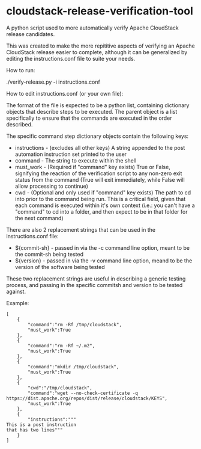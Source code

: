 cloudstack-release-verification-tool
====================================

A python script used to more automatically verify Apache CloudStack release candidates.

This was created to make the more repititive aspects of verifying an Apache CloudStack release easier to complete, although it can be generalized by editing the instructions.conf file to suite your needs.

How to run:

./verify-release.py -i instructions.conf

How to edit instructions.conf (or your own file):

The format of the file is expected to be a python list, containing dictionary objects that describe steps to be executed.  The parent object is a list specifically to ensure that the commands are executed in the order described.

The specific command step dictionary objects contain the following keys:

* instructions - (excludes all other keys) A string appended to the post automation instruction set printed to the user
* command - The string to execute within the shell
* must_work - (Required if "command" key exists) True or False, signifying the reaction of the verification script to any non-zero exit status from the command (True will exit immediately, while False will allow processing to continue)
* cwd - (Optional and only used if "command" key exists) The path to cd into prior to the command being run.  This is a critical field, given that each command is executed within it's own context (i.e.: you can't have a "command" to cd into a folder, and then expect to be in that folder for the next command)

There are also 2 replacement strings that can be used in the instructions.conf file:

* ${commit-sh} - passed in via the -c command line option, meant to be the commit-sh being tested
* ${version} - passed in via the -v command line option, meand to be the version of the software being tested

These two replacement strings are useful in describing a generic testing process, and passing in the specific commitsh and version to be tested against.

Example:

```
[
    {
        "command":"rm -Rf /tmp/cloudstack", 
        "must_work":True
    },
    {
        "command":"rm -Rf ~/.m2", 
        "must_work":True
    },
    {
        "command":"mkdir /tmp/cloudstack", 
        "must_work":True
    },
    {
        "cwd":"/tmp/cloudstack",
        "command":"wget --no-check-certificate -q https://dist.apache.org/repos/dist/release/cloudstack/KEYS", 
        "must_work":True
    },
    {
        "instructions":"""
This is a post instruction
that has two lines"""
    }
]
```
